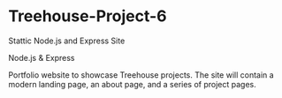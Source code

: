 # Treehouse-Project-6
 Stattic Node.js and Express Site

Node.js & Express

Portfolio website to showcase Treehouse projects. The site will contain a modern landing page, an about page, and a series of project pages.

